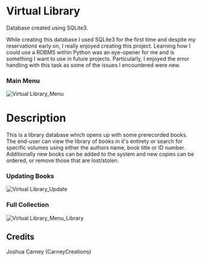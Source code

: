 # Virtual Library
Database created using SQLite3.


While creating this database I used SQLite3 for the first time and despite my reservations early on, I really enjoyed creating this project. Learning how I could use a RDBMS within Python was an eye-opener for me and is something I want to use in future projects. Particularly, I enjoyed the error handling with this task as some of the issues I encountered were new.

### Main Menu
![Virtual Library_Menu](https://user-images.githubusercontent.com/118828403/220355622-72bdad0a-a68f-4490-9034-0e223d64b374.png)

# Description
This is a library database which opens up with some prerecorded books. The end-user can view the library of books in it's entirety or search for specific volumes using either the authors name, book title or ID number. Additionally new books can be added to the system and new copies can be ordered, or remove those that are lost/stolen.
 
 ### Updating Books
 ![Virtual Library_Update](https://user-images.githubusercontent.com/118828403/220355736-bcf11658-82c1-4923-abbb-8df2c9f7bd24.png)
 
 ### Full Collection
 ![Virtual Library_Menu_Library](https://user-images.githubusercontent.com/118828403/220355900-91f5c53a-e01b-4ef8-a67d-f45355fe65e3.png)

 ## Credits
 Joshua Carney (CarneyCreations)

